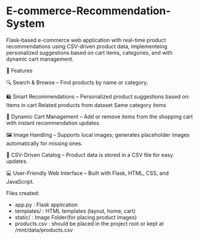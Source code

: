 # E-commerce-Recommendation-System
Flask-based e-commerce web application with real-time product recommendations using CSV-driven product data, implementeing personalized suggestions based on cart items, categories, and with dynamic cart management.

🚀 Features

🔍 Search & Browse – Find products by name or category.

🛍️ Smart Recommendations – Personalized product suggestions based on:
            Items in cart
            Related products from dataset
            Same category items

🧾 Dynamic Cart Management – Add or remove items from the shopping cart with instant recommendation updates.

🖼️ Image Handling – Supports local images; generates placeholder images automatically for missing ones.

📂 CSV-Driven Catalog – Product data is stored in a CSV file for easy updates.

💻 User-Friendly Web Interface – Built with Flask, HTML, CSS, and JavaScript.


Files created:
- app.py                : Flask application
- templates/            : HTML templates (layout, home, cart)
- static/               : Image Folder(for placing product images)
- products.csv          : should be placed in the project root or kept at /mnt/data/products.csv
